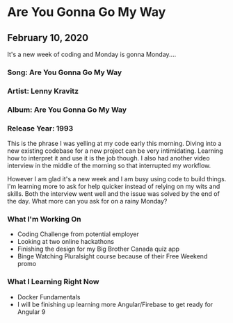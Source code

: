 # Are You Gonna Go My Way

## February 10, 2020

It's a new week of coding and Monday is gonna Monday....

### Song: Are You Gonna Go My Way

### Artist: Lenny Kravitz

### Album: Are You Gonna Go My Way

### Release Year: 1993

This is the phrase I was yelling at my code early this morning. Diving into a new existing codebase for a new project can be very intimidating. Learning how to interpret it and use it is the job though. I also had another video interview in the middle of the morning so that interrupted my workflow.

However I am glad it's a new week and I am busy using code to build things. I'm learning more to ask for help quicker instead of relying on my wits and skills. Both the interview went well and the issue was solved by the end of the day. What more can you ask for on a rainy Monday?

### What I'm Working On

- Coding Challenge from potential employer
- Looking at two online hackathons
- Finishing the design for my Big Brother Canada quiz app
- Binge Watching Pluralsight course because of their Free Weekend promo

### What I Learning Right Now

- Docker Fundamentals
- I will be finishing up learning more Angular/Firebase to get ready for Angular 9
